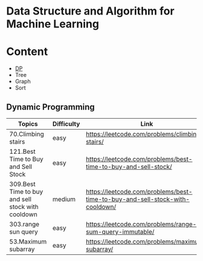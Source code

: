 # Data Structure and Algorithm for Machine Learning

# Content
* [DP](https://hadleyhzy.github.io/2020/10/16/Dynamic-Programming.html)
* Tree
* Graph
* Sort


## Dynamic Programming
|  Topics   |  Difficulty  |  Link  |  C  |  C++  |  Python  |  
|  ------   |  ----------  |  ----  |  -  |  ---- |  ------  |
|  70.Climbing stairs | easy | https://leetcode.com/problems/climbing-stairs/ | [:heavy_check_mark:](https://github.com/hadleyhzy34/data_structure_and_algorithm/blob/master/dynamic%20programming/c/70_climbing_stairs.c)  | [:heavy_check_mark:](https://github.com/hadleyhzy34/data_structure_and_algorithm/blob/master/dynamic%20programming/c%2B%2B/70_climbing_stairs.cpp) | [:heavy_check_mark:](https://github.com/hadleyhzy34/data_structure_and_algorithm/blob/master/dynamic%20programming/python/70_climbing_stairs.py) | 
| 121.Best Time to Buy and Sell Stock | easy | https://leetcode.com/problems/best-time-to-buy-and-sell-stock/ | [:heavy_check_mark:](https://github.com/hadleyhzy34/data_structure_and_algorithm/blob/master/dynamic_programming/c/121_best_time_to_buy_and_to_sell_stock.c) | [:heavy_check_mark:](https://github.com/hadleyhzy34/data_structure_and_algorithm/blob/master/dynamic_programming/c%2B%2B/121_best_time_to_buy_and_to_sell_stock.cpp) | [:heavy_check_mark:](https://github.com/hadleyhzy34/data_structure_and_algorithm/blob/master/dynamic_programming/python/121_best_time_to_buy_and_to_sell_stock.py) | 
|309.Best Time to buy and sell stock with cooldown | medium | https://leetcode.com/problems/best-time-to-buy-and-sell-stock-with-cooldown/ | [:heavy_check_mark:](https://github.com/hadleyhzy34/data_structure_and_algorithm/blob/master/dynamic_programming/c/309_best_time_to_buy_and_sell_stock_with_cooldown.c) | [:heavy_check_mark:](https://github.com/hadleyhzy34/data_structure_and_algorithm/blob/master/dynamic_programming/c%2B%2B/309_best_time_to_buy_and_sell_stock_with_cooldown.cpp) | [:heavy_check_mark:](https://github.com/hadleyhzy34/data_structure_and_algorithm/blob/master/dynamic_programming/python/309_best_time_to_buy_and_sell_stock_with_cooldown.py) | 
|303.range sun query | easy | https://leetcode.com/problems/range-sum-query-immutable/ | [:heavy_check_mark:](https://github.com/hadleyhzy34/data_structure_and_algorithm/blob/master/dynamic_programming/c/303_range_sum_query.c) | [:heavy_check_mark:](https://github.com/hadleyhzy34/data_structure_and_algorithm/blob/master/dynamic_programming/c%2B%2B/303_range_sum_query.cpp) | [:heavy_check_mark:](https://github.com/hadleyhzy34/data_structure_and_algorithm/blob/master/dynamic_programming/python/303_range_sum_query.py) |
| 53.Maximum subarray| easy | https://leetcode.com/problems/maximum-subarray/ | [:heavy_check_mark:](https://github.com/hadleyhzy34/data_structure_and_algorithm/blob/master/dynamic_programming/c/53_maximum_subarray.c) | [:heavy_check_mark:](https://github.com/hadleyhzy34/data_structure_and_algorithm/blob/master/dynamic_programming/c%2B%2B/303_range_sum_query.cpp) | [:heavy_check_mark:](https://github.com/hadleyhzy34/data_structure_and_algorithm/blob/master/dynamic_programming/python/303_range_sum_query.py) |

